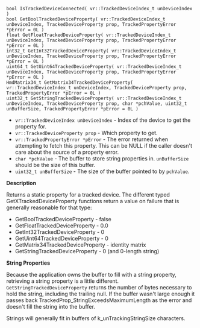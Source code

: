 `bool IsTrackedDeviceConnected( vr::TrackedDeviceIndex_t unDeviceIndex )`<br>
`bool GetBoolTrackedDeviceProperty( vr::TrackedDeviceIndex_t unDeviceIndex, TrackedDeviceProperty prop, TrackedPropertyError *pError = 0L )`<br>
`float GetFloatTrackedDeviceProperty( vr::TrackedDeviceIndex_t unDeviceIndex, TrackedDeviceProperty prop, TrackedPropertyError *pError = 0L )`<br>
`int32_t GetInt32TrackedDeviceProperty( vr::TrackedDeviceIndex_t unDeviceIndex, TrackedDeviceProperty prop, TrackedPropertyError *pError = 0L )`<br>
`uint64_t GetUint64TrackedDeviceProperty( vr::TrackedDeviceIndex_t unDeviceIndex, TrackedDeviceProperty prop, TrackedPropertyError *pError = 0L )`<br>
`HmdMatrix34_t GetMatrix34TrackedDeviceProperty( vr::TrackedDeviceIndex_t unDeviceIndex, TrackedDeviceProperty prop, TrackedPropertyError *pError = 0L )`<br>
`uint32_t GetStringTrackedDeviceProperty( vr::TrackedDeviceIndex_t unDeviceIndex, TrackedDeviceProperty prop, char *pchValue, uint32_t unBufferSize, TrackedPropertyError *pError = 0L )`

* `vr::TrackedDeviceIndex unDeviceIndex` - Index of the device to get the property for.
* `vr::TrackedDeviceProperty prop` - Which property to get.
* `vr::TrackedPropertyError *pError` - The error returned when attempting to fetch this property. This can be NULL if the caller doesn't care about the source of a property error.
* `char *pchValue` - The buffer to store string properties in. `unBufferSize` should be the size of this buffer.
* `uint32_t unBufferSize` - The size of the buffer pointed to by `pchValue`.

**Description**

Returns a static property for a tracked device. The different typed GetXTrackedDeviceProperty functions return a value on failure that is generally reasonable for that type:
* GetBoolTrackedDeviceProperty - false
* GetFloatTrackedDeviceProperty - 0.0
* GetInt32TrackedDeviceProperty - 0
* GetUint64TrackedDeviceProperty - 0
* GetMatrix34TrackedDeviceProperty - identity matrix
* GetStringTrackedDeviceProperty - 0 (and 0-length string)

**String Properties**

Because the application owns the buffer to fill with a string property, retrieving a string property is a little different. `GetStringTrackedDeviceProperty` returns the number of bytes necessary to hold the string, including the trailing null. If the buffer wasn't large enough it passes back TrackedProp_StringExceedsMaximumLength as the error and doesn't fill the string into the buffer.

Strings will generally fit in buffers of k_unTrackingStringSize characters.
